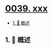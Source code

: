 # [0039. xxx](https://github.com/Tdahuyou/TNotes.leetcode/tree/main/notes/0039.%20xxx)

<!-- region:toc -->

- [1. 📝 概述](#1--概述)

<!-- endregion:toc -->

## 1. 📝 概述
